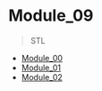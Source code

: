 
# Module_09
> STL

* [Module_00](https://github.com/PedroZappa/42_CPP/tree/main/Module_00/ex00/README.md)
* [Module_01](https://github.com/PedroZappa/42_CPP/tree/main/Module_00/ex01/README.md)
* [Module_02](https://github.com/PedroZappa/42_CPP/tree/main/Module_00/ex02/README.md)
